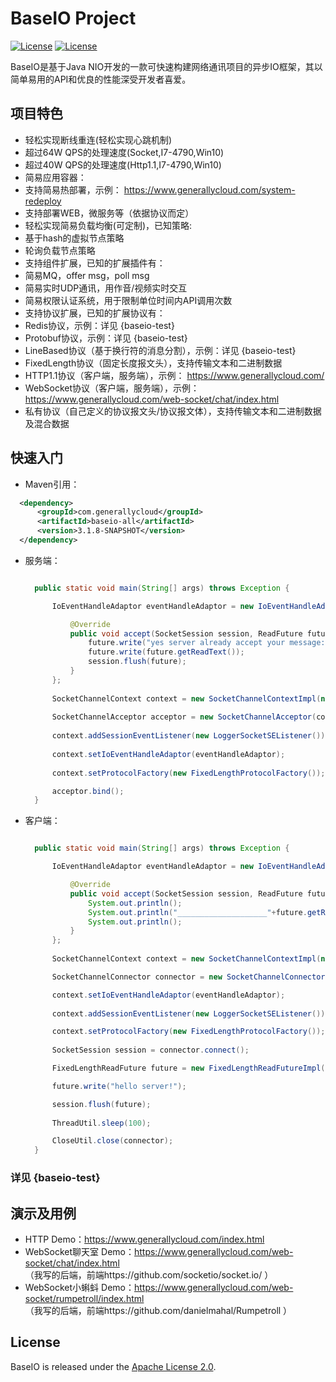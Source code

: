
# BaseIO Project

[![License](https://img.shields.io/badge/License-Apache%202.0-585ac2.svg)](https://github.com/generallycloud/baseio/blob/master/LICENSE.txt)
[![License](https://img.shields.io/badge/contact-email-green.svg)](mailto:wangkaicloud@163.com)

BaseIO是基于Java NIO开发的一款可快速构建网络通讯项目的异步IO框架，其以简单易用的API和优良的性能深受开发者喜爱。

## 项目特色

* 轻松实现断线重连(轻松实现心跳机制)
* 超过64W QPS的处理速度(Socket,I7-4790,Win10)
* 超过40W QPS的处理速度(Http1.1,I7-4790,Win10)
* 简易应用容器：
 * 支持简易热部署，示例： https://www.generallycloud.com/system-redeploy
 * 支持部署WEB，微服务等（依据协议而定）
* 轻松实现简易负载均衡(可定制)，已知策略:
 * 基于hash的虚拟节点策略
 * 轮询负载节点策略
* 支持组件扩展，已知的扩展插件有：
 * 简易MQ，offer msg，poll msg
 * 简易实时UDP通讯，用作音/视频实时交互
 * 简易权限认证系统，用于限制单位时间内API调用次数
* 支持协议扩展，已知的扩展协议有：
 * Redis协议，示例：详见 {baseio-test}
 * Protobuf协议，示例：详见 {baseio-test}
 * LineBased协议（基于换行符的消息分割），示例：详见 {baseio-test}
 * FixedLength协议（固定长度报文头），支持传输文本和二进制数据
 * HTTP1.1协议（客户端，服务端），示例： https://www.generallycloud.com/
 * WebSocket协议（客户端，服务端），示例： https://www.generallycloud.com/web-socket/chat/index.html 
 * 私有协议（自己定义的协议报文头/协议报文体），支持传输文本和二进制数据及混合数据
 
## 快速入门

 * Maven引用：

  ```xml  
	<dependency>
		<groupId>com.generallycloud</groupId>
		<artifactId>baseio-all</artifactId>
		<version>3.1.8-SNAPSHOT</version>
	</dependency>  
  ```
  
* 服务端：

  ```Java

	public static void main(String[] args) throws Exception {

		IoEventHandleAdaptor eventHandleAdaptor = new IoEventHandleAdaptor() {

			@Override
			public void accept(SocketSession session, ReadFuture future) throws Exception {
				future.write("yes server already accept your message:");
				future.write(future.getReadText());
				session.flush(future);
			}
		};
		
		SocketChannelContext context = new SocketChannelContextImpl(new ServerConfiguration(18300));
		
		SocketChannelAcceptor acceptor = new SocketChannelAcceptor(context);
		
		context.addSessionEventListener(new LoggerSocketSEListener());
		
		context.setIoEventHandleAdaptor(eventHandleAdaptor);
		
		context.setProtocolFactory(new FixedLengthProtocolFactory());

		acceptor.bind();
	}

  ```

* 客户端：

  ```Java

	public static void main(String[] args) throws Exception {

		IoEventHandleAdaptor eventHandleAdaptor = new IoEventHandleAdaptor() {

			@Override
			public void accept(SocketSession session, ReadFuture future) throws Exception {
				System.out.println();
				System.out.println("____________________"+future.getReadText());
				System.out.println();
			}
		};
		
		SocketChannelContext context = new SocketChannelContextImpl(new ServerConfiguration("localhost", 18300));

		SocketChannelConnector connector = new SocketChannelConnector(context);

		context.setIoEventHandleAdaptor(eventHandleAdaptor);
		
		context.addSessionEventListener(new LoggerSocketSEListener());

		context.setProtocolFactory(new FixedLengthProtocolFactory());
		
		SocketSession session = connector.connect();

		FixedLengthReadFuture future = new FixedLengthReadFutureImpl(context);

		future.write("hello server!");

		session.flush(future);
		
		ThreadUtil.sleep(100);

		CloseUtil.close(connector);
	}

  ```

###	详见 {baseio-test}

## 演示及用例
* HTTP Demo：https://www.generallycloud.com/index.html
* WebSocket聊天室 Demo：https://www.generallycloud.com/web-socket/chat/index.html                                
 （我写的后端，前端https://github.com/socketio/socket.io/ ）
* WebSocket小蝌蚪 Demo：https://www.generallycloud.com/web-socket/rumpetroll/index.html                                
 （我写的后端，前端https://github.com/danielmahal/Rumpetroll ）

## License

BaseIO is released under the [Apache License 2.0](http://www.apache.org/licenses/LICENSE-2.0).
